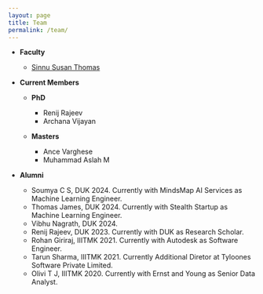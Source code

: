 ```yaml
---
layout: page
title: Team
permalink: /team/
---
```

* **Faculty**
  <br/>
  * [Sinnu Susan Thomas](https://sinnuthomas.github.io/bio/)

* **Current Members**
  <br/>
  * **PhD**
    <br/>
    * Renij Rajeev
    * Archana Vijayan
   
  * **Masters**
    <br/>
    * Ance Varghese
    * Muhammad Aslah M
  
* **Alumni**
  <br/>
  * Soumya C S, DUK 2024. Currently with MindsMap AI Services as Machine Learning Engineer.
  * Thomas James, DUK 2024. Currently with Stealth Startup as Machine Learning Engineer.
  * Vibhu Nagrath, DUK 2024.
  * Renij Rajeev, DUK 2023. Currently with DUK as Research Scholar. 
  * Rohan Giriraj, IIITMK 2021. Currently with Autodesk as Software Engineer. 
  * Tarun Sharma, IIITMK 2021. Currently Additional Diretor at Tyloones Software Private Limited.
  * Olivi T J, IIITMK 2020. Currently with Ernst and Young as Senior Data Analyst.
